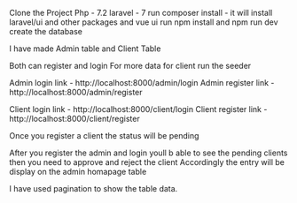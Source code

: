 Clone the Project 
Php - 7.2
laravel - 7
run composer install - it will install laravel/ui and other packages and vue ui
run npm install and npm run dev
create the database

I have made Admin table and Client Table

Both can register and login 
For more data for client run the seeder 

Admin login link - http://localhost:8000/admin/login
Admin register link - http://localhost:8000/admin/register

Client login link - http://localhost:8000/client/login
Client register link - http://localhost:8000/client/register

Once you register a client the status will be pending

After you register the admin and login youll b able to see the pending clients then you need to approve and reject the client
Accordingly the entry will be display on the admin homapage table 

I have used pagination to show the table data.